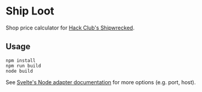 # Ship Loot

Shop price calculator for [Hack Club's Shipwrecked](https://shipwrecked.hackclub.com/).

## Usage

```shell
npm install
npm run build
node build
```

See [Svelte's Node adapter documentation](https://svelte.dev/docs/kit/adapter-node) for more options (e.g. port, host).